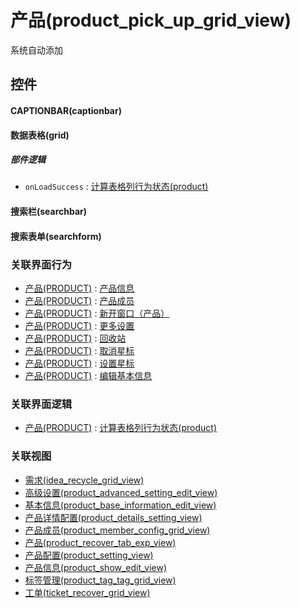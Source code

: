 # 产品(product_pick_up_grid_view)  <!-- {docsify-ignore-all} -->


系统自动添加



## 控件
#### CAPTIONBAR(captionbar)
#### 数据表格(grid)

##### 部件逻辑
* `onLoadSuccess` : [计算表格列行为状态(product)](module/ProdMgmt/product/uilogic/calc_column_action_state)
#### 搜索栏(searchbar)
#### 搜索表单(searchform)


### 关联界面行为
  * [产品(PRODUCT)](module/ProdMgmt/product) : [产品信息](module/ProdMgmt/product#界面行为)
  * [产品(PRODUCT)](module/ProdMgmt/product) : [产品成员](module/ProdMgmt/product#界面行为)
  * [产品(PRODUCT)](module/ProdMgmt/product) : [新开窗口（产品）](module/ProdMgmt/product#界面行为)
  * [产品(PRODUCT)](module/ProdMgmt/product) : [更多设置](module/ProdMgmt/product#界面行为)
  * [产品(PRODUCT)](module/ProdMgmt/product) : [回收站](module/ProdMgmt/product#界面行为)
  * [产品(PRODUCT)](module/ProdMgmt/product) : [取消星标](module/ProdMgmt/product#界面行为)
  * [产品(PRODUCT)](module/ProdMgmt/product) : [设置星标](module/ProdMgmt/product#界面行为)
  * [产品(PRODUCT)](module/ProdMgmt/product) : [编辑基本信息](module/ProdMgmt/product#界面行为)

### 关联界面逻辑
  * [产品(PRODUCT)](module/ProdMgmt/product) : [计算表格列行为状态(product)](module/ProdMgmt/product/uilogic/calc_column_action_state)

### 关联视图
  * [需求(idea_recycle_grid_view)](app/view/idea_recycle_grid_view)
  * [高级设置(product_advanced_setting_edit_view)](app/view/product_advanced_setting_edit_view)
  * [基本信息(product_base_information_edit_view)](app/view/product_base_information_edit_view)
  * [产品详情配置(product_details_setting_view)](app/view/product_details_setting_view)
  * [产品成员(product_member_config_grid_view)](app/view/product_member_config_grid_view)
  * [产品(product_recover_tab_exp_view)](app/view/product_recover_tab_exp_view)
  * [产品配置(product_setting_view)](app/view/product_setting_view)
  * [产品信息(product_show_edit_view)](app/view/product_show_edit_view)
  * [标签管理(product_tag_tag_grid_view)](app/view/product_tag_tag_grid_view)
  * [工单(ticket_recover_grid_view)](app/view/ticket_recover_grid_view)

<script>
 const { createApp } = Vue
  createApp({
    data() {
      return {

      }
    }
  }).use(ElementPlus).mount('#app')
</script>